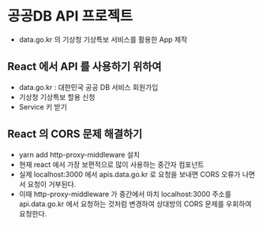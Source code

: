 # 공공DB API 프로젝트

- data.go.kr 의 기상청 기상특보 서비스를 활용한 App 제작

## React 에서 API 를 사용하기 위하여

- data.go.kr : 대한민국 공공 DB 서비스 회원가입
- 기상청 기상특보 할용 신청
- Service 키 받기

## React 의 CORS 문제 해결하기

- yarn add http-proxy-middleware 설치
- 현재 react 에서 가장 보편적으로 많이 사용하는 중간자 컴포넌트
- 실제 localhost:3000 에서 apis.data.go.kr 로 요청을 보내면 CORS 오류가 나면서 요청이 거부된다.
- 이때 http-proxy-middleware 가 중간에서 마치 localhost:3000 주소를 api.data.go.kr 에서 요청하는 것처럼 변경하여 상대방의 CORS 문제를 우회하여 요청한다.
